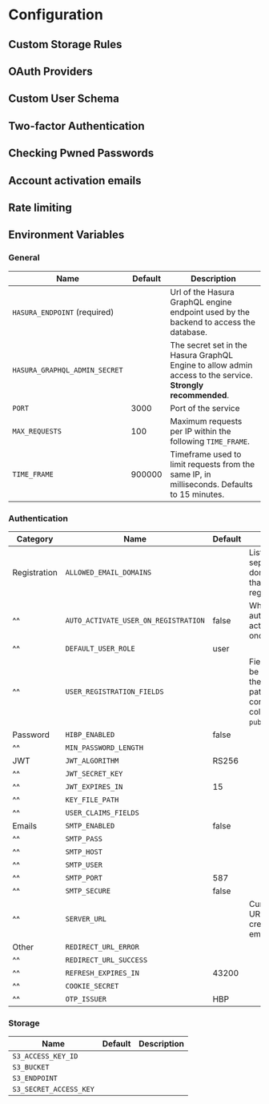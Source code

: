 # Configuration

## Custom Storage Rules

## OAuth Providers

## Custom User Schema

## Two-factor Authentication

## Checking Pwned Passwords

## Account activation emails

## Rate limiting

## Environment Variables

### General

| Name                          | Default | Description                                                                                                 |
| ----------------------------- | ------- | ----------------------------------------------------------------------------------------------------------- |
| `HASURA_ENDPOINT` (required)  |         | Url of the Hasura GraphQL engine endpoint used by the backend to access the database.                       |
| `HASURA_GRAPHQL_ADMIN_SECRET` |         | The secret set in the Hasura GraphQL Engine to allow admin access to the service. **Strongly recommended**. |
| `PORT`                        | 3000    | Port of the service                                                                                         |
| `MAX_REQUESTS`                | 100     | Maximum requests per IP within the following `TIME_FRAME`.                                                  |
| `TIME_FRAME`                  | 900000  | Timeframe used to limit requests from the same IP, in milliseconds. Defaults to 15 minutes.                 |

### Authentication

| Category     | Name                                 | Default | Description                                                                                                              |
| ------------ | ------------------------------------ | ------- | ------------------------------------------------------------------------------------------------------------------------ |
| Registration | `ALLOWED_EMAIL_DOMAINS`              |         | List of comma-separated email domain names that are allowed to register.                                                 |
| ^^           | `AUTO_ACTIVATE_USER_ON_REGISTRATION` | false   | When set to true, automatically activate the users once registererd.                                                     |
| ^^           | `DEFAULT_USER_ROLE`                  | user    |                                                                                                                          |
| ^^           | `USER_REGISTRATION_FIELDS`           |         | Fields that need to be passed on to the registration patload, and that correspond to columns of the `public.users`table. |
| Password     | `HIBP_ENABLED`                       | false   |                                                                                                                          |
| ^^           | `MIN_PASSWORD_LENGTH`                |         |                                                                                                                          |
| JWT          | `JWT_ALGORITHM`                      | RS256   |                                                                                                                          |
| ^^           | `JWT_SECRET_KEY`                     |         |                                                                                                                          |
| ^^           | `JWT_EXPIRES_IN`                     | 15      |                                                                                                                          |
| ^^           | `KEY_FILE_PATH`                      |         |                                                                                                                          |
| ^^           | `USER_CLAIMS_FIELDS`                 |         |                                                                                                                          |
| Emails       | `SMTP_ENABLED`                       | false   |                                                                                                                          |
| ^^           | `SMTP_PASS`                          |         |                                                                                                                          |
| ^^           | `SMTP_HOST`                          |         |                                                                                                                          |
| ^^           | `SMTP_USER`                          |         |                                                                                                                          |
| ^^           | `SMTP_PORT`                          | 587     |                                                                                                                          |
| ^^           | `SMTP_SECURE`                        | false   |                                                                                                                          |
| ^^           | `SERVER_URL`                         |         | Current server URL. Used for creating links in email templates                                                           |
| Other        | `REDIRECT_URL_ERROR`                 |         |                                                                                                                          |
| ^^           | `REDIRECT_URL_SUCCESS`               |         |                                                                                                                          |
| ^^           | `REFRESH_EXPIRES_IN`                 | 43200   |                                                                                                                          |
| ^^           | `COOKIE_SECRET`                      |         |                                                                                                                          |
| ^^           | `OTP_ISSUER`                         | HBP     |                                                                                                                          |

### Storage

| Name                   | Default | Description |
| ---------------------- | ------- | ----------- |
| `S3_ACCESS_KEY_ID`     |         |             |
| `S3_BUCKET`            |         |             |
| `S3_ENDPOINT`          |         |             |
| `S3_SECRET_ACCESS_KEY` |         |             |
